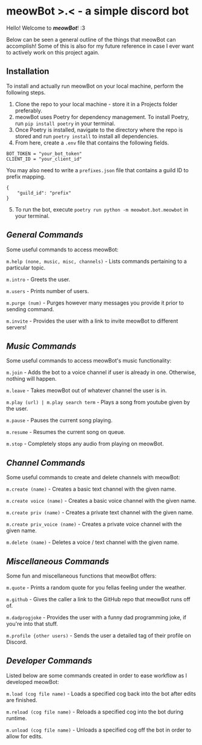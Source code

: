 # meowBot >.< - a simple discord bot

Hello! Welcome to ***meowBot***! :3

Below can be seen a general outline of the things that meowBot can accomplish!
Some of this is also for my future reference in case I ever want to actively work on this project again.

## **Installation**

To install and actually run meowBot on your local machine, perform the following steps.
1. Clone the repo to your local machine - store it in a Projects folder preferably.
2. meowBot uses Poetry for dependency management. To install Poetry, run ```pip install poetry``` in your terminal.
3. Once Poetry is installed, navigate to the directory where the repo is stored and run ```poetry install``` to install all dependencies.
4. From here, create a ```.env``` file that contains the following fields. 
```
BOT_TOKEN = "your_bot_token"
CLIENT_ID = "your_client_id"
```
You may also need to write a `prefixes.json` file that contains a guild ID to prefix mapping. 
```
{
    "guild_id": "prefix"
}
```
5. To run the bot, execute ```poetry run python -m meowbot.bot.meowbot``` in your terminal.


## ***General Commands***
Some useful commands to access meowBot:

```m.help (none, music, misc, channels)``` - Lists commands pertaining to a particular topic.

```m.intro``` - Greets the user.

```m.users``` - Prints number of users.

```m.purge (num)``` - Purges however many messages you provide it prior to sending command.

```m.invite``` - Provides the user with a link to invite meowBot to different servers!

## ***Music Commands***
Some useful commands to access meowBot's music functionality:

```m.join``` - Adds the bot to a voice channel if user is already in one. Otherwise, nothing will happen.

```m.leave``` - Takes meowBot out of whatever channel the user is in.

```m.play (url) | m.play search term``` - Plays a song from youtube given by the user.

```m.pause``` - Pauses the current song playing.

```m.resume``` - Resumes the current song on queue.

```m.stop``` - Completely stops any audio from playing on meowBot.

## ***Channel Commands***
Some useful commands to create and delete channels with meowBot:

```m.create (name)``` - Creates a basic text channel with the given name.

```m.create voice (name)``` - Creates a basic voice channel with the given name.

```m.create priv (name)``` - Creates a private text channel with the given name.

```m.create priv_voice (name)``` - Creates a private voice channel with the given name.

```m.delete (name)``` - Deletes a voice / text channel with the given name.

## ***Miscellaneous Commands***
Some fun and miscellaneous functions that meowBot offers:

```m.quote``` - Prints a random quote for you fellas feeling under the weather.

```m.github``` - Gives the caller a link to the GitHub repo that meowBot runs off of.

```m.dadprogjoke``` - Provides the user with a funny dad programming joke, if you're into that stuff.

```m.profile {other users)``` - Sends the user a detailed tag of their profile on Discord.

## ***Developer Commands***
Listed below are some commands created in order to ease workflow as I developed meowBot:

```m.load (cog file name)``` - Loads a specified cog back into the bot after edits are finished.

```m.reload (cog file name)``` - Reloads a specified cog into the bot during runtime.

```m.unload (cog file name)``` - Unloads a specified cog off the bot in order to allow for edits.